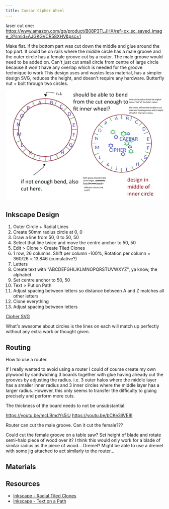 ```yaml
---
title: Caesar Cipher Wheel
---
```


laser cut one: <https://www.amazon.com/gp/product/B08P3TLJHX/ref=ox_sc_saved_image_3?smid=AJGKGVCR58XHV&psc=1>

Make flat. if the bottom part was cut down the middle and glue around the top part.
It could be on rails where the middle circle has a male groove and the outer circle has a female groove cut by a router.
The male groove would need to be added on. Can't just cut small circle from centre of large circle because it won't have any overlap which is needed for the groove technique to work
This design uses and wastes less material, has a simpler design SVG, reduces the height, and doesn't require any hardware.
Butterfly nut + bolt through two circles.

![Cipher Wheel Plan](/assets/img/cipher/plan.png)

## Inkscape Design

1. Outer Circle + Radial Lines
  1. Create 50mm radius circle at 0, 0
  1. Draw a line from 50, 0 to 50, 50
  1. Select that line twice and move the centre anchor to 50, 50
  1. Edit > Clone > Create Tiled Clones
  1. 1 row, 26 columns. Shift per column -100%, Rotation per column = 360/26 = 13.846 (cumulative?)
1. Letters
  1. Create text with "ABCDEFGHIJKLMNOPQRSTUVWXYZ", ya know, the alphabet
  1. Set centre anchor to 50, 50
  1. Text > Put on Path
  1. Adjust spacing between letters so distance between A and Z matches all other letters
1. Clone everything
1. Adjust spacing between letters

[Cipher SVG](/assets/cad/cipher.svg)

What's awesome about circles is the lines on each will match up perfectly without any extra work or thought given.

## Routing

How to use a router.

If I really wanted to avoid using a router I could of course create my own plywood by sandwiching 3 boards together with glue having already cut the grooves by adjusting the radius. i.e. 3 outer halos where the middle layer has a smaller inner radius and 3 inner circles where the middle layer has a larger radius. However, this only seems to transfer the difficulty to gluing precisely and perform more cuts.

The thickness of the board needs to not be unsubstantial.

<https://youtu.be/mcLBmdYs5iU>
<https://youtu.be/bCKe3llVE8I>

Router can cut the male groove. Can it cut the female???

Could cut the female groove on a table saw? Set height of blade and rotate semi-halo piece of wood over it? I think this would only work for a blade of similar radius as the piece of wood... Dremel? Might be able to use a dremel with some jig attached to act similarly to the router...

## Materials

## Resources

- [Inkscape - Radial Tiled Clones](https://youtu.be/YZLwVpeu2-g)
- [Inkscape - Text on a Path](https://youtu.be/sriOf60TVxg)
